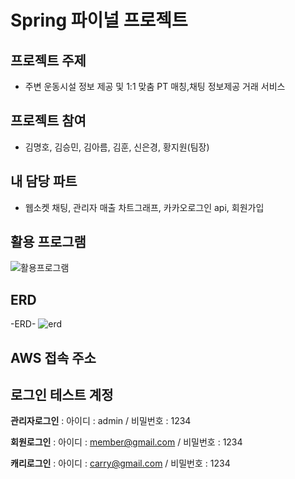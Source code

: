 # Spring 파이널 프로젝트
## 프로젝트 주제
* 주변 운동시설 정보 제공 및 1:1 맞춤 PT 매칭,채팅 정보제공 거래 서비스
## 프로젝트 참여
* 김명호, 김승민, 김아름, 김훈, 신은경, 황지원(팀장)
## 내 담당 파트
* 웹소켓 채팅, 관리자 매출 차트그래프, 카카오로그인 api, 회원가입
## 활용 프로그램
![활용프로그램](https://user-images.githubusercontent.com/84554175/134519405-4d5e0fa0-b395-4991-b9e9-b3a7a3f5cb9f.png)
## ERD
-ERD-
![erd](https://user-images.githubusercontent.com/84554175/134519460-bc94310c-301a-49a7-a23f-0c84bd5168ea.png)

## AWS 접속 주소

## 로그인 테스트 계정
**관리자로그인** : 아이디 : admin / 비밀번호 : 1234

**회원로그인** : 아이디 : member@gmail.com / 비밀번호 : 1234

**캐리로그인** : 아이디 : carry@gmail.com / 비밀번호 : 1234

